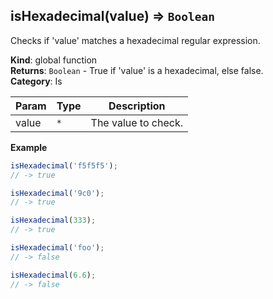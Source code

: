 <a name="isHexadecimal"></a>

## isHexadecimal(value) ⇒ <code>Boolean</code>
Checks if 'value' matches a hexadecimal regular expression.

**Kind**: global function  
**Returns**: <code>Boolean</code> - True if 'value' is a hexadecimal, else false.  
**Category**: Is  

| Param | Type | Description |
| --- | --- | --- |
| value | <code>\*</code> | The value to check. |

**Example**  
```js
isHexadecimal('f5f5f5');
// -> true

isHexadecimal('9c0');
// -> true

isHexadecimal(333);
// -> true

isHexadecimal('foo');
// -> false

isHexadecimal(6.6);
// -> false
```
